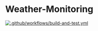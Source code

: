 # Weather-Monitoring
[![.github/workflows/build-and-test.yml](https://github.com/NematMimi-22/Weather-Monitoring/actions/workflows/build-and-test.yml/badge.svg)](https://github.com/NematMimi-22/Weather-Monitoring/actions/workflows/build-and-test.yml)
